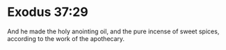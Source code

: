 # Exodus 37:29

And he made the holy anointing oil, and the pure incense of sweet spices, according to the work of the apothecary.